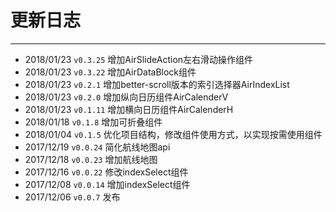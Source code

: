 # 更新日志
----

* 2018/01/23 `v0.3.25` 增加AirSlideAction左右滑动操作组件
* 2018/01/23 `v0.3.22` 增加AirDataBlock组件
* 2018/01/23 `v0.2.1` 增加better-scroll版本的索引选择器AirIndexList
* 2018/01/23 `v0.2.0` 增加纵向日历组件AirCalenderV
* 2018/01/23 `v0.1.11` 增加横向日历组件AirCalenderH
* 2018/01/18 `v0.1.8` 增加可折叠组件
* 2018/01/04 `v0.1.5` 优化项目结构，修改组件使用方式，以实现按需使用组件
* 2017/12/19 `v0.0.24` 简化航线地图api
* 2017/12/18 `v0.0.23` 增加航线地图
* 2017/12/16 `v0.0.22` 修改indexSelect组件
* 2017/12/08 `v0.0.14` 增加indexSelect组件
* 2017/12/06 `v0.0.7` 发布
